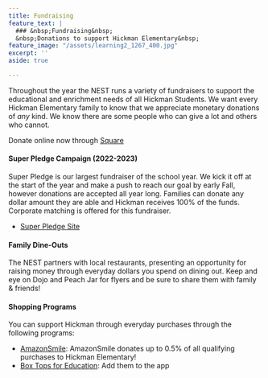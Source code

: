 ```yaml
---
title: Fundraising
feature_text: |
  ### &nbsp;Fundraising&nbsp;
  &nbsp;Donations to support Hickman Elementary&nbsp;
feature_image: "/assets/learning2_1267_400.jpg"
excerpt: ''
aside: true

---
```

Throughout the year the NEST runs a variety of fundraisers to support the educational and enrichment needs of all Hickman Students. We want every Hickman Elementary family to know that we appreciate monetary donations of _any_ kind. We know there are some people who can give a lot and others who cannot.

Donate online now through [Square](https://hickman-nest.square.site)

#### Super Pledge Campaign (2022-2023)

Super Pledge is our largest fundraiser of the school year. We kick it off at the start of the year and make a push to reach our goal by early Fall, however donations are accepted all year long. Families can donate any dollar amount they are able and Hickman receives 100% of the funds. Corporate matching is offered for this fundraiser.

* [Super Pledge Site](https://hickman-nest.square.site "Super Pledge Site")

#### Family Dine-Outs

The NEST partners with local restaurants, presenting an opportunity for raising money through everyday dollars you spend on dining out. Keep and eye on Dojo and Peach Jar for flyers and be sure to share them with family & friends!

#### Shopping Programs

You can support Hickman through everyday purchases through the following programs:

* [AmazonSmile](https://smile.amazon.com): AmazonSmile donates up to 0.5% of all qualifying purchases to Hickman Elementary!
* [Box Tops for Education](https://www.boxtops4education.com): Add them to the app
